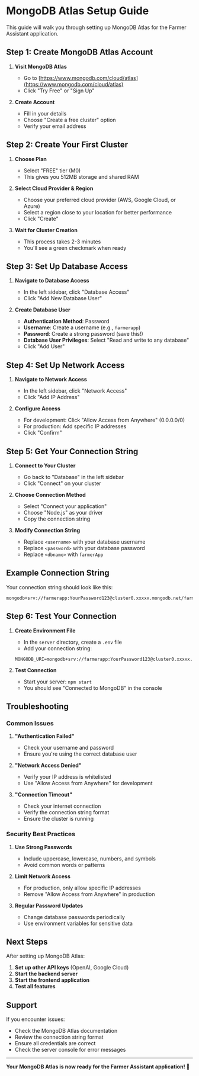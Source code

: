 # MongoDB Atlas Setup Guide

This guide will walk you through setting up MongoDB Atlas for the Farmer Assistant application.

## Step 1: Create MongoDB Atlas Account

1. **Visit MongoDB Atlas**
   - Go to [https://www.mongodb.com/cloud/atlas](https://www.mongodb.com/cloud/atlas)
   - Click "Try Free" or "Sign Up"

2. **Create Account**
   - Fill in your details
   - Choose "Create a free cluster" option
   - Verify your email address

## Step 2: Create Your First Cluster

1. **Choose Plan**
   - Select "FREE" tier (M0)
   - This gives you 512MB storage and shared RAM

2. **Select Cloud Provider & Region**
   - Choose your preferred cloud provider (AWS, Google Cloud, or Azure)
   - Select a region close to your location for better performance
   - Click "Create"

3. **Wait for Cluster Creation**
   - This process takes 2-3 minutes
   - You'll see a green checkmark when ready

## Step 3: Set Up Database Access

1. **Navigate to Database Access**
   - In the left sidebar, click "Database Access"
   - Click "Add New Database User"

2. **Create Database User**
   - **Authentication Method**: Password
   - **Username**: Create a username (e.g., `farmerapp`)
   - **Password**: Create a strong password (save this!)
   - **Database User Privileges**: Select "Read and write to any database"
   - Click "Add User"

## Step 4: Set Up Network Access

1. **Navigate to Network Access**
   - In the left sidebar, click "Network Access"
   - Click "Add IP Address"

2. **Configure Access**
   - For development: Click "Allow Access from Anywhere" (0.0.0.0/0)
   - For production: Add specific IP addresses
   - Click "Confirm"

## Step 5: Get Your Connection String

1. **Connect to Your Cluster**
   - Go back to "Database" in the left sidebar
   - Click "Connect" on your cluster

2. **Choose Connection Method**
   - Select "Connect your application"
   - Choose "Node.js" as your driver
   - Copy the connection string

3. **Modify Connection String**
   - Replace `<username>` with your database username
   - Replace `<password>` with your database password
   - Replace `<dbname>` with `farmerApp`

## Example Connection String

Your connection string should look like this:
```
mongodb+srv://farmerapp:YourPassword123@cluster0.xxxxx.mongodb.net/farmerApp
```

## Step 6: Test Your Connection

1. **Create Environment File**
   - In the `server` directory, create a `.env` file
   - Add your connection string:
   ```env
   MONGODB_URI=mongodb+srv://farmerapp:YourPassword123@cluster0.xxxxx.mongodb.net/farmerApp
   ```

2. **Test Connection**
   - Start your server: `npm start`
   - You should see "Connected to MongoDB" in the console

## Troubleshooting

### Common Issues

1. **"Authentication Failed"**
   - Check your username and password
   - Ensure you're using the correct database user

2. **"Network Access Denied"**
   - Verify your IP address is whitelisted
   - Use "Allow Access from Anywhere" for development

3. **"Connection Timeout"**
   - Check your internet connection
   - Verify the connection string format
   - Ensure the cluster is running

### Security Best Practices

1. **Use Strong Passwords**
   - Include uppercase, lowercase, numbers, and symbols
   - Avoid common words or patterns

2. **Limit Network Access**
   - For production, only allow specific IP addresses
   - Remove "Allow Access from Anywhere" in production

3. **Regular Password Updates**
   - Change database passwords periodically
   - Use environment variables for sensitive data

## Next Steps

After setting up MongoDB Atlas:

1. **Set up other API keys** (OpenAI, Google Cloud)
2. **Start the backend server**
3. **Start the frontend application**
4. **Test all features**

## Support

If you encounter issues:
- Check the MongoDB Atlas documentation
- Review the connection string format
- Ensure all credentials are correct
- Check the server console for error messages

---

**Your MongoDB Atlas is now ready for the Farmer Assistant application! 🌾** 